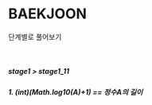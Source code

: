 # BAEKJOON
<p>
  단계별로 풀어보기
</p>

<br>

<p>
  <h5> stage1 > stage1_11
  <h5> 1. (int)(Math.log10(A)+1) == 정수A의 길이
</p>
